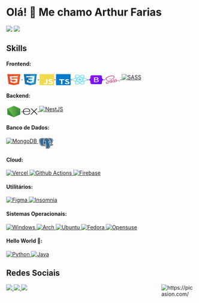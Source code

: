 # Olá! 👋 Me chamo Arthur Farias
<div>
  <a href="https://github.com/FariassArthur" style="text-decoration:none;">
  <img height="250em" src="https://github-readme-stats.vercel.app/api?username=FariassArthur&show_icons=true&theme=dracula" />
  <img height="250em" src="https://github-readme-stats.vercel.app/api/top-langs/?username=FariassArthur&langs_count=16&theme=dracula" />
</div>


## Skills  

#### Frontend:
<p>
    <a href="https://developer.mozilla.org/en-US/docs/Glossary/HTML5" target="_blank" rel="noreferrer">
        <img align="top" alt="HTML" height="30" width="40" src="https://raw.githubusercontent.com/devicons/devicon/master/icons/html5/html5-original.svg">
    </a>
    <a href="https://www.w3.org/TR/CSS/#css" target="_blank" rel="noreferrer">
        <img align="top" alt="CSS" height="30" width="40" src="https://raw.githubusercontent.com/devicons/devicon/master/icons/css3/css3-original.svg">
    </a>
    <a href="https://developer.mozilla.org/en-US/docs/Web/JavaScript" target="_blank" rel="noreferrer">
        <img align="top" alt="Js" height="30" width="40" src="https://raw.githubusercontent.com/devicons/devicon/master/icons/javascript/javascript-plain.svg">
    </a>
    <a href="https://www.typescriptlang.org/" target="_blank" rel="noreferrer">
        <img align="top" alt="Ts" height="30" width="40" src="https://raw.githubusercontent.com/devicons/devicon/master/icons/typescript/typescript-plain.svg">
    </a>
    <a href="https://react.dev/" target="_blank" rel="noreferrer">
      <img align="top" alt="React" height="30" width="40" src="https://raw.githubusercontent.com/devicons/devicon/master/icons/react/react-original.svg">
    </a>
    <a href="https://getbootstrap.com/" target="_blank" rel="noreferrer">
        <img align="top" alt="Bootstrap" height="30" width="40" src="https://raw.githubusercontent.com/devicons/devicon/master/icons/bootstrap/bootstrap-original.svg">
    </a>
    <a href="https://sass-lang.com/" target="_blank" rel="noreferrer">
        <img align="top" alt="SASS" height="30" width="40" src="https://raw.githubusercontent.com/devicons/devicon/master/icons/sass/sass-original.svg">
    </a>
    <a href="https://nextjs.org/" target="_blank" rel="noreferrer">
        <img align="top" alt="SASS" height="30" width="40" src="https://cdn.jsdelivr.net/gh/devicons/devicon@latest/icons/nextjs/nextjs-original.svg" />
    </a>
</p>

#### Backend:
<p>
    <a href="https://nodejs.org/en/" target="_blank" rel="noreferrer">
        <img align="top" alt="NodeJS" height="30" width="40" src="https://raw.githubusercontent.com/devicons/devicon/master/icons/nodejs/nodejs-original.svg" />
    </a>
    <a href="https://expressjs.com/" target="_blank" rel="noreferrer">
        <img align="top" alt="Express" height="30" width="40" src="https://raw.githubusercontent.com/devicons/devicon/master/icons/express/express-original.svg" />
    </a>
    <a href="https://nestjs.com/" target="_blank" rel="noreferrer">
        <img align="top" alt="NestJS" height="30" width="40" src="https://cdn.jsdelivr.net/gh/devicons/devicon@latest/icons/nestjs/nestjs-original.svg" /> 
    </a>
</p>

#### Banco de Dados:
<p>
    <a href="https://www.mongodb.com/" target="_blank" rel="noreferrer">
        <img align="top" alt="MongoDB" height="30" width="40" src="https://cdn.jsdelivr.net/gh/devicons/devicon@latest/icons/mongodb/mongodb-original.svg" />
    </a>
    <a href="https://www.postgresql.org/" target="_blank" rel="noreferrer">
      <img align="top" alt="PostgreSQL" height="30" width="40" src="https://raw.githubusercontent.com/devicons/devicon/master/icons/postgresql/postgresql-original.svg">
    </a>
</p>

#### Cloud:
<p>
    <a href="https://vercel.com/" target="_blank" rel="noreferrer">
        <img align="top" alt="Vercel" height="30" width="40" src="https://cdn.jsdelivr.net/gh/devicons/devicon@latest/icons/vercel/vercel-original.svg" />
    </a>
    <a href="https://github.com/" target="_blank" rel="noreferrer">  
            <img align="top" alt="Github Actions" height="30" width="40" src="https://cdn.jsdelivr.net/gh/devicons/devicon@latest/icons/githubactions/githubactions-original.svg" />
    </a>
    <a href="https://firebase.google.com/?hl=pt" target="_blank" rel="noreferrer">
        <img align="top" alt="Firebase" height="30" width="40" src="https://cdn.jsdelivr.net/gh/devicons/devicon@latest/icons/firebase/firebase-original.svg" />
    </a> 
</p>

#### Utilitários:
<p>
    <a href="https://www.figma.com/" target="_blank" rel="noreferrer">
        <img align="top" alt="Figma" height="30" width="40" src="https://cdn.jsdelivr.net/gh/devicons/devicon@latest/icons/figma/figma-original.svg" />
    </a>
    <a href="https://www.insomnia.rest/" target="_blank" rel="noreferrer">
        <img align="top" alt="Insomnia" height="30" width="40" src="https://cdn.jsdelivr.net/gh/devicons/devicon@latest/icons/insomnia/insomnia-original.svg" />
    </a>
</p>

#### Sistemas Operacionais:
<p>
    <a href="https://www.microsoft.com/pt-br/windows/" target="_blank" rel="noreferrer">
        <img align="top" alt="Windows" height="30" width="40" src="https://cdn.jsdelivr.net/gh/devicons/devicon@latest/icons/windows11/windows11-original.svg" />
    </a>
    <a href="https://www.archlinux.org/" target="_blank" rel="noreferrer">
        <img align="top" alt="Arch" height="30" width="40" src="https://cdn.jsdelivr.net/gh/devicons/devicon@latest/icons/archlinux/archlinux-plain.svg" />
    </a>
    <a href="https://ubuntu.com/" target="_blank" rel="noreferrer">
        <img align="top" alt="Ubuntu" height="30" width="40" src="https://cdn.jsdelivr.net/gh/devicons/devicon@latest/icons/ubuntu/ubuntu-original.svg" />
    </a>
    <a href="https://fedoraproject.org" target="_blank" rel="noreferrer">
        <img align="top" alt="Fedora" height="30" width="40" src="https://cdn.jsdelivr.net/gh/devicons/devicon@latest/icons/fedora/fedora-original.svg" />
    </a>   
    <a href="https://www.opensuse.org/" target="_blank" rel="noreferrer">
        <img align="top" alt="Opensuse" height="30" width="40" src="https://cdn.jsdelivr.net/gh/devicons/devicon@latest/icons/opensuse/opensuse-original.svg" />
    </a>            
</p>

#### Hello World 👋:
<p>
    <a href="https://www.python.org/" target="_blank" rel="noreferrer"> 
        <img align="top" alt="Python" height="30" width="40" src="https://cdn.jsdelivr.net/gh/devicons/devicon@latest/icons/python/python-original.svg" />
    </a>
    <a href="https://www.java.com/pt-BR/" target="_blank" rel="noreferrer">
        <img align="top" alt="Java" height="30" width="40" src="https://cdn.jsdelivr.net/gh/devicons/devicon@latest/icons/java/java-original.svg" />
    </a>
</p>


## Redes Sociais
<div styles="display: inline_block">
  <img align="right" width="90" height="100" src="https://i.picasion.com/pic92/123065a50357056975405ec0ee832693.gif" width="300" height="300" border="0" alt="https://picasion.com/" />
    <a href="https://www.github.com/FariassArthur" target="_blank" rel="noreferrer">
        <img src="https://img.shields.io/badge/GitHub-100000?style=for-the-badge&logo=github&logoColor=white"/>
    </a>
    <a href="https://www.instagram.com/p_arthurfarias/" target="_blank" rel="noreferrer">
        <img src="https://img.shields.io/badge/Instagram-E4405F?style=for-the-badge&logo=instagram&logoColor=white" />
    </a>
    <a href="https://www.linkedin.com/in/arthur-farias-571623245/" target="_blank" rel="noreferrer">
        <img src="https://img.shields.io/badge/LinkedIn-0077B5?style=for-the-badge&logo=linkedin&logoColor=white" />
    </a>
</div>
